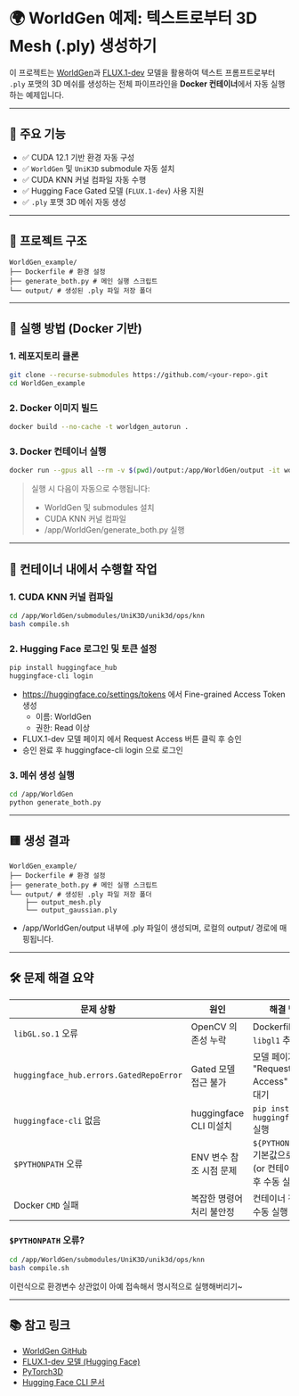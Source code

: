 # 🌍 WorldGen 예제: 텍스트로부터 3D Mesh (.ply) 생성하기

이 프로젝트는 [WorldGen](https://github.com/ZiYang-xie/WorldGen)과 [FLUX.1-dev](https://huggingface.co/black-forest-labs/FLUX.1-dev) 모델을 활용하여 텍스트 프롬프트로부터 `.ply` 포맷의 3D 메쉬를 생성하는 전체 파이프라인을 **Docker 컨테이너**에서 자동 실행하는 예제입니다.

---

## 📌 주요 기능

- ✅ CUDA 12.1 기반 환경 자동 구성
- ✅ `WorldGen` 및 `UniK3D` submodule 자동 설치
- ✅ CUDA KNN 커널 컴파일 자동 수행
- ✅ Hugging Face Gated 모델 (`FLUX.1-dev`) 사용 지원
- ✅ `.ply` 포맷 3D 메쉬 자동 생성

---

## 📁 프로젝트 구조
```
WorldGen_example/
├── Dockerfile # 환경 설정
├── generate_both.py # 메인 실행 스크립트
└── output/ # 생성된 .ply 파일 저장 폴더
```
---

## 🐳 실행 방법 (Docker 기반)

### 1. 레포지토리 클론

```bash
git clone --recurse-submodules https://github.com/<your-repo>.git
cd WorldGen_example
```

### 2. Docker 이미지 빌드
```bash
docker build --no-cache -t worldgen_autorun .
```

### 3. Docker 컨테이너 실행
```bash
docker run --gpus all --rm -v $(pwd)/output:/app/WorldGen/output -it worldgen_autorun bash
```
> 실행 시 다음이 자동으로 수행됩니다:
> * WorldGen 및 submodules 설치
> * CUDA KNN 커널 컴파일
> * /app/WorldGen/generate_both.py 실행

---
## 🧠 컨테이너 내에서 수행할 작업
### 1. CUDA KNN 커널 컴파일
```bash
cd /app/WorldGen/submodules/UniK3D/unik3d/ops/knn
bash compile.sh
```

### 2. Hugging Face 로그인 및 토큰 설정
```bash
pip install huggingface_hub
huggingface-cli login
```
* https://huggingface.co/settings/tokens 에서 Fine-grained Access Token 생성
  * 이름: WorldGen
  * 권한: Read 이상
* FLUX.1-dev 모델 페이지 에서 Request Access 버튼 클릭 후 승인
* 승인 완료 후 huggingface-cli login 으로 로그인

### 3. 메쉬 생성 실행
```bash
cd /app/WorldGen
python generate_both.py
```

---

## 🟨 생성 결과
```
WorldGen_example/
├── Dockerfile # 환경 설정
├── generate_both.py # 메인 실행 스크립트
└── output/ # 생성된 .ply 파일 저장 폴더
    ├── output_mesh.ply
    └── output_gaussian.ply
```
* /app/WorldGen/output 내부에 .ply 파일이 생성되며, 로컬의 output/ 경로에 매핑됩니다.

---
## 🛠️ 문제 해결 요약
| 문제 상황                                   | 원인                  | 해결 방법                             |
| --------------------------------------- | ------------------- | --------------------------------- |
| `libGL.so.1` 오류                         | OpenCV 의존성 누락       | Dockerfile에 `libgl1` 추가           |
| `huggingface_hub.errors.GatedRepoError` | Gated 모델 접근 불가      | 모델 페이지에서 "Request Access" 후 승인 대기 |
| `huggingface-cli` 없음                    | huggingface CLI 미설치 | `pip install huggingface_hub` 실행  |
| `$PYTHONPATH` 오류                        | ENV 변수 참조 시점 문제     | `${PYTHONPATH:-}` 기본값으로 설정(or 컨테이너 진입 후 수동 실행)        |
| Docker `CMD` 실패                         | 복잡한 명령어 처리 불안정      | 컨테이너 진입 후 수동 실행 권장                |

### `$PYTHONPATH` 오류?
```bash
cd /app/WorldGen/submodules/UniK3D/unik3d/ops/knn
bash compile.sh
```
이런식으로 환경변수 상관없이 아예 접속해서 명시적으로 실행해버리기~

---
## 📚 참고 링크
* [WorldGen GitHub](https://github.com/ZiYang-xie/WorldGen)
* [FLUX.1-dev 모델 (Hugging Face)](https://huggingface.co/black-forest-labs/FLUX.1-dev)
* [PyTorch3D](https://github.com/facebookresearch/pytorch3d)
* [Hugging Face CLI 문서](https://huggingface.co/docs/huggingface_hub/quick-start)
